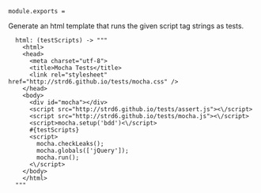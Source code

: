 
    module.exports = 

Generate an html template that runs the given script tag strings as tests.
      
      html: (testScripts) -> """
        <html>
        <head>
          <meta charset="utf-8">
          <title>Mocha Tests</title>
          <link rel="stylesheet" href="http://strd6.github.io/tests/mocha.css" />
        </head>
        <body>
          <div id="mocha"></div>
          <script src="http://strd6.github.io/tests/assert.js"><\/script>
          <script src="http://strd6.github.io/tests/mocha.js"><\/script>
          <script>mocha.setup('bdd')<\/script>
          #{testScripts}
          <script>
            mocha.checkLeaks();
            mocha.globals(['jQuery']);
            mocha.run();
          <\/script>
        </body>
        </html>
      """
